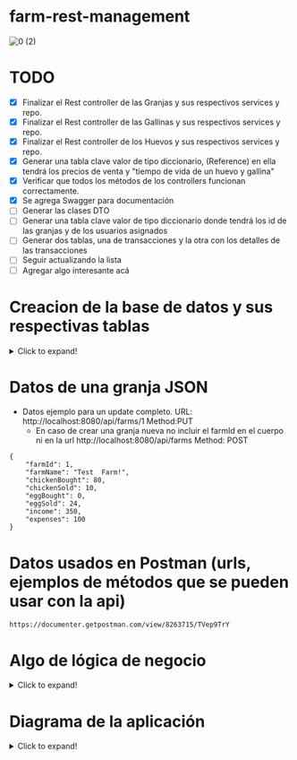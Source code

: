 # farm-rest-management
 
![0 (2)](https://user-images.githubusercontent.com/57782295/99152996-47f96f80-2684-11eb-9b39-844c60a01033.jpg)

# TODO
- [x] Finalizar el Rest controller de las Granjas y sus respectivos services y repo. 
- [x] Finalizar el Rest controller de las Gallinas y sus respectivos services y repo.
- [x] Finalizar el Rest controller de los Huevos y sus respectivos services y repo.
- [x] Generar una tabla clave valor de tipo diccionario, (Reference) en ella tendrá los precios de venta y "tiempo de vida de un huevo y gallina"
- [x] Verificar que todos los métodos de los controllers funcionan correctamente. 
- [x] Se agrega Swagger para documentación 
- [ ] Generar las clases DTO
- [ ] Generar una tabla clave valor de tipo diccionario donde tendrá los id de las granjas y de los usuarios asignados
- [ ] Generar dos tablas, una de transacciones y la otra con los detalles de las transacciones
- [ ] Seguir actualizando la lista
- [ ] Agregar algo interesante acá

# Creacion de la base de datos y sus respectivas tablas
<details>
  <summary>Click to expand!</summary>
 
 ```
   CREATE SCHEMA `farm-management` ;

   SET GLOBAL time_zone = '-3:00';

   CREATE TABLE `farm-management`.`farm` (
     `farm_id` INT NOT NULL AUTO_INCREMENT,
     `farm_name` VARCHAR(45) NOT NULL,
     `chicken_bought` INT NULL,
     `chicken_sold` INT NULL,
     `egg_bought` INT NULL,
     `egg_sold` INT NULL,
     `income` DOUBLE NULL,
     `expenses` DOUBLE NULL,
     PRIMARY KEY (`farm_id`),
     UNIQUE INDEX `farm_id_UNIQUE` (`farm_id` ASC) VISIBLE,
     UNIQUE INDEX `farm_name_UNIQUE` (`farm_name` ASC) VISIBLE);

   CREATE TABLE `farm-management`.`chicken` (
     `chicken_id` INT NOT NULL AUTO_INCREMENT,
     `farm_id` INT NOT NULL,
     `birth_date` DATE NULL,
     `expiration_date` DATE NULL,
     PRIMARY KEY (`chicken_id`));

   CREATE TABLE `farm-management`.`egg` (
     `egg_id` INT NOT NULL AUTO_INCREMENT,
     `farm_id` INT NOT NULL,
     `birth_date` DATE NULL,
     `expiration_date` DATE NULL,
     PRIMARY KEY (`egg_id`));

   CREATE TABLE `farm-management`.`reference` (
     `key` VARCHAR(45) NOT NULL,
     `value` VARCHAR(45) NULL);
  ```
     
</details>

# Datos de una granja JSON

- Datos ejemplo para un update completo. URL: http://localhost:8080/api/farms/1 Method:PUT
  - En caso de crear una granja nueva no incluir el farmId en el cuerpo ni en la url http://localhost:8080/api/farms Method: POST
```
{
    "farmId": 1,
    "farmName": "Test  Farm!",
    "chickenBought": 80,
    "chickenSold": 10,
    "eggBought": 0,
    "eggSold": 24,
    "income": 350,
    "expenses": 100
}
```

# Datos usados en Postman (urls, ejemplos de métodos que se pueden usar con la api)

```
https://documenter.getpostman.com/view/8263715/TVep9TrY
```

# Algo de lógica de negocio
<details>
  <summary>Click to expand!</summary>
 
```
 # Logica Compra/venta
 Ej: Gallinas
 La granja puede vender una gallina, la cual se debe seleccionar de una lista de gallinas disponibles. 
 Se deberá incremetar el valor de "incomes" en la granja y borrar de la tabla de gallinas los ID 
 de gallinas seleccionadas. 
 En caso de comprar se agregará el valor de compra a "expenses" y agregar las X gallinas con sus respectivos IDs
```
 
```
# Lógica Crecimiento
La gallina una vez pasados X días se considerará como fallecida y se eliminará de la tabla de gallinas. 
Se agregará el valor de venta de cada gallina a "expenses" para impactar el dinero perdido por la "no venta"

Los huevos una vez transcurridos los 21 días sin ser vendidos se deberá agregar a la tabla de gallinas 
y eliminar el ID del respectivo huevo.
```

```
# Usuarios
 Cada granja tendrá asignado un máximo de 2 usuarios. al realizar una transacción (compra o venta) desde la granja 
 el usuario que la realizó deberá quedar registrado en la tabla de Transaccion_details.

 Se tendrá la tabla farmUsers donde quedará registrado que farmId tiene asignado cada usuario.
 Los usuarios serán validados y almacenados en firebase.
 (falta crear definir la validación del backend contra firebase)
```
 
</details>

# Diagrama de la aplicación
<details>
 <summary>Click to expand!</summary>
 
![lógica](https://user-images.githubusercontent.com/57782295/99194573-f83ba680-275e-11eb-9434-7d65ec95d652.jpg)

![tenor](https://user-images.githubusercontent.com/57782295/99194585-0c7fa380-275f-11eb-8d6e-6d40d37d7bb6.gif)

 </details>
